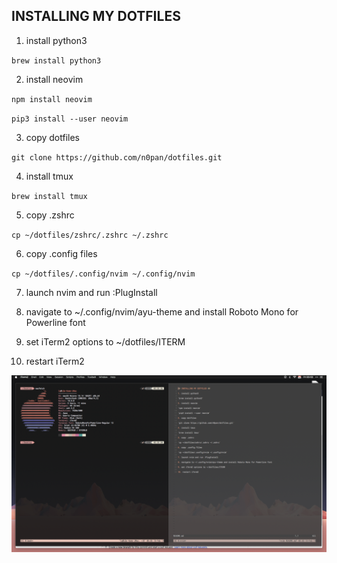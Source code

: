 ## INSTALLING MY DOTFILES ##

1. install python3

`brew install python3`

2. install neovim

`npm install neovim`

`pip3 install --user neovim`

3. copy dotfiles

`git clone https://github.com/n0pan/dotfiles.git`

4. install tmux

`brew install tmux`

5. copy .zshrc

`cp ~/dotfiles/zshrc/.zshrc ~/.zshrc`

6. copy .config files

`cp ~/dotfiles/.config/nvim ~/.config/nvim`

7. launch nvim and run :PlugInstall

8. navigate to ~/.config/nvim/ayu-theme and install Roboto Mono for Powerline font

9. set iTerm2 options to ~/dotfiles/ITERM

10. restart iTerm2

![](screenshot.png)

